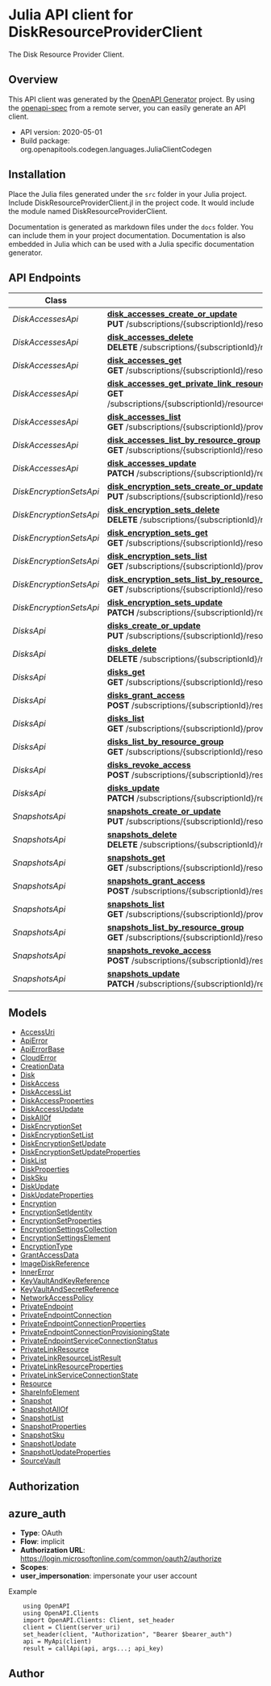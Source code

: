 # Julia API client for DiskResourceProviderClient

The Disk Resource Provider Client.

## Overview
This API client was generated by the [OpenAPI Generator](https://openapi-generator.tech) project.  By using the [openapi-spec](https://openapis.org) from a remote server, you can easily generate an API client.

- API version: 2020-05-01
- Build package: org.openapitools.codegen.languages.JuliaClientCodegen


## Installation
Place the Julia files generated under the `src` folder in your Julia project. Include DiskResourceProviderClient.jl in the project code.
It would include the module named DiskResourceProviderClient.

Documentation is generated as markdown files under the `docs` folder. You can include them in your project documentation.
Documentation is also embedded in Julia which can be used with a Julia specific documentation generator.

## API Endpoints

Class | Method
------------ | -------------
*DiskAccessesApi* | [**disk_accesses_create_or_update**](docs/DiskAccessesApi.md#disk_accesses_create_or_update)<br/>**PUT** /subscriptions/{subscriptionId}/resourceGroups/{resourceGroupName}/providers/Microsoft.Compute/diskAccesses/{diskAccessName}<br/>
*DiskAccessesApi* | [**disk_accesses_delete**](docs/DiskAccessesApi.md#disk_accesses_delete)<br/>**DELETE** /subscriptions/{subscriptionId}/resourceGroups/{resourceGroupName}/providers/Microsoft.Compute/diskAccesses/{diskAccessName}<br/>
*DiskAccessesApi* | [**disk_accesses_get**](docs/DiskAccessesApi.md#disk_accesses_get)<br/>**GET** /subscriptions/{subscriptionId}/resourceGroups/{resourceGroupName}/providers/Microsoft.Compute/diskAccesses/{diskAccessName}<br/>
*DiskAccessesApi* | [**disk_accesses_get_private_link_resources**](docs/DiskAccessesApi.md#disk_accesses_get_private_link_resources)<br/>**GET** /subscriptions/{subscriptionId}/resourceGroups/{resourceGroupName}/providers/Microsoft.Compute/diskAccesses/{diskAccessName}/privateLinkResources<br/>
*DiskAccessesApi* | [**disk_accesses_list**](docs/DiskAccessesApi.md#disk_accesses_list)<br/>**GET** /subscriptions/{subscriptionId}/providers/Microsoft.Compute/diskAccesses<br/>
*DiskAccessesApi* | [**disk_accesses_list_by_resource_group**](docs/DiskAccessesApi.md#disk_accesses_list_by_resource_group)<br/>**GET** /subscriptions/{subscriptionId}/resourceGroups/{resourceGroupName}/providers/Microsoft.Compute/diskAccesses<br/>
*DiskAccessesApi* | [**disk_accesses_update**](docs/DiskAccessesApi.md#disk_accesses_update)<br/>**PATCH** /subscriptions/{subscriptionId}/resourceGroups/{resourceGroupName}/providers/Microsoft.Compute/diskAccesses/{diskAccessName}<br/>
*DiskEncryptionSetsApi* | [**disk_encryption_sets_create_or_update**](docs/DiskEncryptionSetsApi.md#disk_encryption_sets_create_or_update)<br/>**PUT** /subscriptions/{subscriptionId}/resourceGroups/{resourceGroupName}/providers/Microsoft.Compute/diskEncryptionSets/{diskEncryptionSetName}<br/>
*DiskEncryptionSetsApi* | [**disk_encryption_sets_delete**](docs/DiskEncryptionSetsApi.md#disk_encryption_sets_delete)<br/>**DELETE** /subscriptions/{subscriptionId}/resourceGroups/{resourceGroupName}/providers/Microsoft.Compute/diskEncryptionSets/{diskEncryptionSetName}<br/>
*DiskEncryptionSetsApi* | [**disk_encryption_sets_get**](docs/DiskEncryptionSetsApi.md#disk_encryption_sets_get)<br/>**GET** /subscriptions/{subscriptionId}/resourceGroups/{resourceGroupName}/providers/Microsoft.Compute/diskEncryptionSets/{diskEncryptionSetName}<br/>
*DiskEncryptionSetsApi* | [**disk_encryption_sets_list**](docs/DiskEncryptionSetsApi.md#disk_encryption_sets_list)<br/>**GET** /subscriptions/{subscriptionId}/providers/Microsoft.Compute/diskEncryptionSets<br/>
*DiskEncryptionSetsApi* | [**disk_encryption_sets_list_by_resource_group**](docs/DiskEncryptionSetsApi.md#disk_encryption_sets_list_by_resource_group)<br/>**GET** /subscriptions/{subscriptionId}/resourceGroups/{resourceGroupName}/providers/Microsoft.Compute/diskEncryptionSets<br/>
*DiskEncryptionSetsApi* | [**disk_encryption_sets_update**](docs/DiskEncryptionSetsApi.md#disk_encryption_sets_update)<br/>**PATCH** /subscriptions/{subscriptionId}/resourceGroups/{resourceGroupName}/providers/Microsoft.Compute/diskEncryptionSets/{diskEncryptionSetName}<br/>
*DisksApi* | [**disks_create_or_update**](docs/DisksApi.md#disks_create_or_update)<br/>**PUT** /subscriptions/{subscriptionId}/resourceGroups/{resourceGroupName}/providers/Microsoft.Compute/disks/{diskName}<br/>
*DisksApi* | [**disks_delete**](docs/DisksApi.md#disks_delete)<br/>**DELETE** /subscriptions/{subscriptionId}/resourceGroups/{resourceGroupName}/providers/Microsoft.Compute/disks/{diskName}<br/>
*DisksApi* | [**disks_get**](docs/DisksApi.md#disks_get)<br/>**GET** /subscriptions/{subscriptionId}/resourceGroups/{resourceGroupName}/providers/Microsoft.Compute/disks/{diskName}<br/>
*DisksApi* | [**disks_grant_access**](docs/DisksApi.md#disks_grant_access)<br/>**POST** /subscriptions/{subscriptionId}/resourceGroups/{resourceGroupName}/providers/Microsoft.Compute/disks/{diskName}/beginGetAccess<br/>
*DisksApi* | [**disks_list**](docs/DisksApi.md#disks_list)<br/>**GET** /subscriptions/{subscriptionId}/providers/Microsoft.Compute/disks<br/>
*DisksApi* | [**disks_list_by_resource_group**](docs/DisksApi.md#disks_list_by_resource_group)<br/>**GET** /subscriptions/{subscriptionId}/resourceGroups/{resourceGroupName}/providers/Microsoft.Compute/disks<br/>
*DisksApi* | [**disks_revoke_access**](docs/DisksApi.md#disks_revoke_access)<br/>**POST** /subscriptions/{subscriptionId}/resourceGroups/{resourceGroupName}/providers/Microsoft.Compute/disks/{diskName}/endGetAccess<br/>
*DisksApi* | [**disks_update**](docs/DisksApi.md#disks_update)<br/>**PATCH** /subscriptions/{subscriptionId}/resourceGroups/{resourceGroupName}/providers/Microsoft.Compute/disks/{diskName}<br/>
*SnapshotsApi* | [**snapshots_create_or_update**](docs/SnapshotsApi.md#snapshots_create_or_update)<br/>**PUT** /subscriptions/{subscriptionId}/resourceGroups/{resourceGroupName}/providers/Microsoft.Compute/snapshots/{snapshotName}<br/>
*SnapshotsApi* | [**snapshots_delete**](docs/SnapshotsApi.md#snapshots_delete)<br/>**DELETE** /subscriptions/{subscriptionId}/resourceGroups/{resourceGroupName}/providers/Microsoft.Compute/snapshots/{snapshotName}<br/>
*SnapshotsApi* | [**snapshots_get**](docs/SnapshotsApi.md#snapshots_get)<br/>**GET** /subscriptions/{subscriptionId}/resourceGroups/{resourceGroupName}/providers/Microsoft.Compute/snapshots/{snapshotName}<br/>
*SnapshotsApi* | [**snapshots_grant_access**](docs/SnapshotsApi.md#snapshots_grant_access)<br/>**POST** /subscriptions/{subscriptionId}/resourceGroups/{resourceGroupName}/providers/Microsoft.Compute/snapshots/{snapshotName}/beginGetAccess<br/>
*SnapshotsApi* | [**snapshots_list**](docs/SnapshotsApi.md#snapshots_list)<br/>**GET** /subscriptions/{subscriptionId}/providers/Microsoft.Compute/snapshots<br/>
*SnapshotsApi* | [**snapshots_list_by_resource_group**](docs/SnapshotsApi.md#snapshots_list_by_resource_group)<br/>**GET** /subscriptions/{subscriptionId}/resourceGroups/{resourceGroupName}/providers/Microsoft.Compute/snapshots<br/>
*SnapshotsApi* | [**snapshots_revoke_access**](docs/SnapshotsApi.md#snapshots_revoke_access)<br/>**POST** /subscriptions/{subscriptionId}/resourceGroups/{resourceGroupName}/providers/Microsoft.Compute/snapshots/{snapshotName}/endGetAccess<br/>
*SnapshotsApi* | [**snapshots_update**](docs/SnapshotsApi.md#snapshots_update)<br/>**PATCH** /subscriptions/{subscriptionId}/resourceGroups/{resourceGroupName}/providers/Microsoft.Compute/snapshots/{snapshotName}<br/>


## Models

 - [AccessUri](docs/AccessUri.md)
 - [ApiError](docs/ApiError.md)
 - [ApiErrorBase](docs/ApiErrorBase.md)
 - [CloudError](docs/CloudError.md)
 - [CreationData](docs/CreationData.md)
 - [Disk](docs/Disk.md)
 - [DiskAccess](docs/DiskAccess.md)
 - [DiskAccessList](docs/DiskAccessList.md)
 - [DiskAccessProperties](docs/DiskAccessProperties.md)
 - [DiskAccessUpdate](docs/DiskAccessUpdate.md)
 - [DiskAllOf](docs/DiskAllOf.md)
 - [DiskEncryptionSet](docs/DiskEncryptionSet.md)
 - [DiskEncryptionSetList](docs/DiskEncryptionSetList.md)
 - [DiskEncryptionSetUpdate](docs/DiskEncryptionSetUpdate.md)
 - [DiskEncryptionSetUpdateProperties](docs/DiskEncryptionSetUpdateProperties.md)
 - [DiskList](docs/DiskList.md)
 - [DiskProperties](docs/DiskProperties.md)
 - [DiskSku](docs/DiskSku.md)
 - [DiskUpdate](docs/DiskUpdate.md)
 - [DiskUpdateProperties](docs/DiskUpdateProperties.md)
 - [Encryption](docs/Encryption.md)
 - [EncryptionSetIdentity](docs/EncryptionSetIdentity.md)
 - [EncryptionSetProperties](docs/EncryptionSetProperties.md)
 - [EncryptionSettingsCollection](docs/EncryptionSettingsCollection.md)
 - [EncryptionSettingsElement](docs/EncryptionSettingsElement.md)
 - [EncryptionType](docs/EncryptionType.md)
 - [GrantAccessData](docs/GrantAccessData.md)
 - [ImageDiskReference](docs/ImageDiskReference.md)
 - [InnerError](docs/InnerError.md)
 - [KeyVaultAndKeyReference](docs/KeyVaultAndKeyReference.md)
 - [KeyVaultAndSecretReference](docs/KeyVaultAndSecretReference.md)
 - [NetworkAccessPolicy](docs/NetworkAccessPolicy.md)
 - [PrivateEndpoint](docs/PrivateEndpoint.md)
 - [PrivateEndpointConnection](docs/PrivateEndpointConnection.md)
 - [PrivateEndpointConnectionProperties](docs/PrivateEndpointConnectionProperties.md)
 - [PrivateEndpointConnectionProvisioningState](docs/PrivateEndpointConnectionProvisioningState.md)
 - [PrivateEndpointServiceConnectionStatus](docs/PrivateEndpointServiceConnectionStatus.md)
 - [PrivateLinkResource](docs/PrivateLinkResource.md)
 - [PrivateLinkResourceListResult](docs/PrivateLinkResourceListResult.md)
 - [PrivateLinkResourceProperties](docs/PrivateLinkResourceProperties.md)
 - [PrivateLinkServiceConnectionState](docs/PrivateLinkServiceConnectionState.md)
 - [Resource](docs/Resource.md)
 - [ShareInfoElement](docs/ShareInfoElement.md)
 - [Snapshot](docs/Snapshot.md)
 - [SnapshotAllOf](docs/SnapshotAllOf.md)
 - [SnapshotList](docs/SnapshotList.md)
 - [SnapshotProperties](docs/SnapshotProperties.md)
 - [SnapshotSku](docs/SnapshotSku.md)
 - [SnapshotUpdate](docs/SnapshotUpdate.md)
 - [SnapshotUpdateProperties](docs/SnapshotUpdateProperties.md)
 - [SourceVault](docs/SourceVault.md)


## Authorization

## azure_auth
- **Type**: OAuth
- **Flow**: implicit
- **Authorization URL**: https://login.microsoftonline.com/common/oauth2/authorize
- **Scopes**: 
 - **user_impersonation**: impersonate your user account

Example
```
    using OpenAPI
    using OpenAPI.Clients
    import OpenAPI.Clients: Client, set_header
    client = Client(server_uri)
    set_header(client, "Authorization", "Bearer $bearer_auth")
    api = MyApi(client)
    result = callApi(api, args...; api_key)
```

## Author



